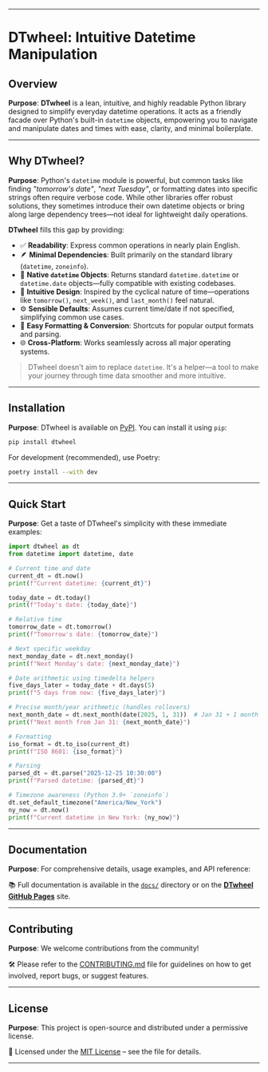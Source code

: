 
---
# DTwheel: Intuitive Datetime Manipulation

## Overview

**Purpose**:
**DTwheel** is a lean, intuitive, and highly readable Python library designed to simplify everyday datetime operations. It acts as a friendly facade over Python's built-in `datetime` objects, empowering you to navigate and manipulate dates and times with ease, clarity, and minimal boilerplate.

---

## Why DTwheel?

**Purpose**:
Python's `datetime` module is powerful, but common tasks like finding *"tomorrow's date"*, *"next Tuesday"*, or formatting dates into specific strings often require verbose code. While other libraries offer robust solutions, they sometimes introduce their own datetime objects or bring along large dependency trees—not ideal for lightweight daily operations.

**DTwheel** fills this gap by providing:

* ✅ **Readability**: Express common operations in nearly plain English.
* 🪶 **Minimal Dependencies**: Built primarily on the standard library (`datetime`, `zoneinfo`).
* 🔁 **Native `datetime` Objects**: Returns standard `datetime.datetime` or `datetime.date` objects—fully compatible with existing codebases.
* 🔄 **Intuitive Design**: Inspired by the cyclical nature of time—operations like `tomorrow()`, `next_week()`, and `last_month()` feel natural.
* ⚙️ **Sensible Defaults**: Assumes current time/date if not specified, simplifying common use cases.
* 🧾 **Easy Formatting & Conversion**: Shortcuts for popular output formats and parsing.
* 🌐 **Cross-Platform**: Works seamlessly across all major operating systems.

> DTwheel doesn't aim to replace `datetime`. It's a helper—a tool to make your journey through time data smoother and more intuitive.

---

## Installation

**Purpose**:
DTwheel is available on [PyPI](https://pypi.org/project/dtwheel/). You can install it using `pip`:

```bash
pip install dtwheel
```

For development (recommended), use Poetry:

```bash
poetry install --with dev
```

---

## Quick Start

**Purpose**:
Get a taste of DTwheel's simplicity with these immediate examples:

```python
import dtwheel as dt
from datetime import datetime, date

# Current time and date
current_dt = dt.now()
print(f"Current datetime: {current_dt}")

today_date = dt.today()
print(f"Today's date: {today_date}")

# Relative time
tomorrow_date = dt.tomorrow()
print(f"Tomorrow's date: {tomorrow_date}")

# Next specific weekday
next_monday_date = dt.next_monday()
print(f"Next Monday's date: {next_monday_date}")

# Date arithmetic using timedelta helpers
five_days_later = today_date + dt.days(5)
print(f"5 days from now: {five_days_later}")

# Precise month/year arithmetic (handles rollovers)
next_month_date = dt.next_month(date(2025, 1, 31))  # Jan 31 + 1 month -> Feb 28
print(f"Next month from Jan 31: {next_month_date}")

# Formatting
iso_format = dt.to_iso(current_dt)
print(f"ISO 8601: {iso_format}")

# Parsing
parsed_dt = dt.parse("2025-12-25 10:30:00")
print(f"Parsed datetime: {parsed_dt}")

# Timezone awareness (Python 3.9+ `zoneinfo`)
dt.set_default_timezone("America/New_York")
ny_now = dt.now()
print(f"Current datetime in New York: {ny_now}")
```

---

## Documentation

**Purpose**:
For comprehensive details, usage examples, and API reference:

📚 Full documentation is available in the [`docs/`](docs/) directory or on the **[DTwheel GitHub Pages](https://udhaychandra.github.io/dtwheel)** site.

---

## Contributing

**Purpose**:
We welcome contributions from the community!

🛠 Please refer to the [CONTRIBUTING.md](CONTRIBUTING.md) file for guidelines on how to get involved, report bugs, or suggest features.

---

## License

**Purpose**:
This project is open-source and distributed under a permissive license.

📄 Licensed under the [MIT License](LICENSE) – see the file for details.

---
